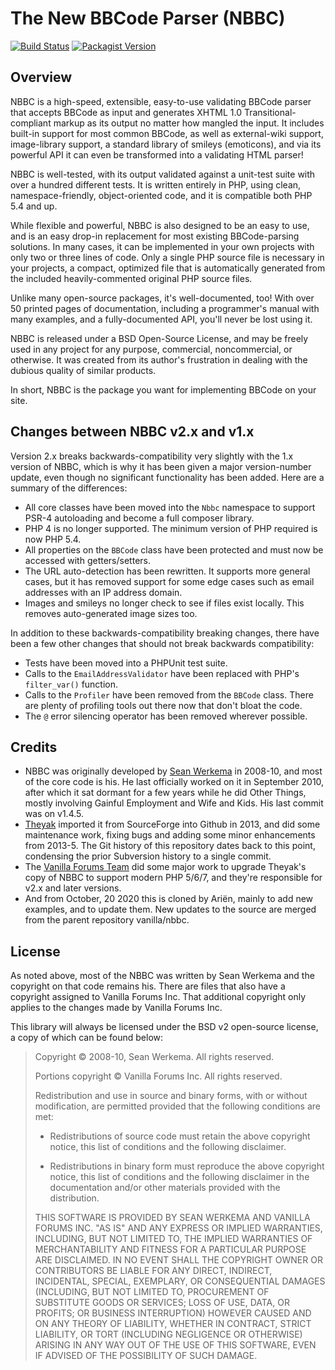 # The New BBCode Parser (NBBC)

[![Build Status](https://circleci.com/gh/vanilla/nbbc.svg?style=svg)](https://app.circleci.com/pipelines/github/vanilla/nbbc)
[![Packagist Version](https://img.shields.io/packagist/v/vanilla/nbbc.svg?style=flat-square)](https://packagist.org/packages/vanilla/nbbc)

## Overview

NBBC is a high-speed, extensible, easy-to-use validating BBCode parser that accepts BBCode as input and generates XHTML 1.0 Transitional-compliant markup as its output no matter how mangled the input. It includes built-in support for most common BBCode, as well as external-wiki support, image-library support, a standard library of smileys (emoticons), and via its powerful API it can even be transformed into a validating HTML parser!

NBBC is well-tested, with its output validated against a unit-test suite with over a hundred different tests. It is written entirely in PHP, using clean, namespace-friendly, object-oriented code, and it is compatible both PHP 5.4 and up.

While flexible and powerful, NBBC is also designed to be an easy to use, and is an easy drop-in replacement for most existing BBCode-parsing solutions. In many cases, it can be implemented in your own projects with only two or three lines of code. Only a single PHP source file is necessary in your projects, a compact, optimized file that is automatically generated from the included heavily-commented original PHP source files.

Unlike many open-source packages, it's well-documented, too! With over 50 printed pages of documentation, including a programmer's manual with many examples, and a fully-documented API, you'll never be lost using it.

NBBC is released under a BSD Open-Source License, and may be freely used in any project for any purpose, commercial, noncommercial, or otherwise. It was created from its author's frustration in dealing with the dubious quality of similar products.

In short, NBBC is the package you want for implementing BBCode on your site.

## Changes between NBBC v2.x and v1.x

Version 2.x breaks backwards-compatibility very slightly with the 1.x version of NBBC, which is why it has been given a major version-number update, even though no significant functionality has been added. Here are a summary of the differences:

- All core classes have been moved into the `Nbbc` namespace to support PSR-4 autoloading and become a full composer library.
- PHP 4 is no longer supported. The minimum version of PHP required is now PHP 5.4.
- All properties on the `BBCode` class have been protected and must now be accessed with getters/setters.
- The URL auto-detection has been rewritten. It supports more general cases, but it has removed support for some edge cases such as email addresses with an IP address domain.
- Images and smileys no longer check to see if files exist locally. This removes auto-generated image sizes too.

In addition to these backwards-compatibility breaking changes, there have been a few other changes that should not break backwards compatibility:

- Tests have been moved into a PHPUnit test suite.
- Calls to the `EmailAddressValidator` have been replaced with PHP's `filter_var()` function.
- Calls to the `Profiler` have been removed from the `BBCode` class. There are plenty of profiling tools out there now that don't bloat the code.
- The `@` error silencing operator has been removed wherever possible.

## Credits

- NBBC was originally developed by [Sean Werkema](https://github.com/seanofw) in 2008-10, and most of the core code is his.  He last officially worked on it in September 2010, after which it sat dormant for a few years while he did Other Things, mostly involving Gainful Employment and Wife and Kids.  His last commit was on v1.4.5.
- [Theyak](https://github.com/theyak) imported it from SourceForge into Github in 2013, and did some maintenance work, fixing bugs and adding some minor enhancements from 2013-5.  The Git history of this repository dates back to this point, condensing the prior Subversion history to a single commit.
- The [Vanilla Forums Team](https://github.com/vanilla) did some major work to upgrade Theyak's copy of NBBC to support modern PHP 5/6/7, and they're responsible for v2.x and later versions.
- And from October, 20 2020 this is cloned by Ariën, mainly to add new examples, and to update them. New updates to the source are merged from the parent repository vanilla/nbbc. 

## License

As noted above, most of the NBBC was written by Sean Werkema and the copyright on that code remains his. There are files that also have a copyright assigned to Vanilla Forums Inc. That additional copyright only applies to the changes made by Vanilla Forums Inc.

This library will always be licensed under the BSD v2 open-source license, a copy of which can be found below:

> Copyright &copy; 2008-10, Sean Werkema. All rights reserved.
>
> Portions copyright &copy; Vanilla Forums Inc. All rights reserved.
>
> Redistribution and use in source and binary forms, with or without modification, are permitted provided that the following conditions are met:
>
> - Redistributions of source code must retain the above copyright notice, this list of conditions and the following disclaimer.
>
> - Redistributions in binary form must reproduce the above copyright notice, this list of conditions and the following disclaimer in the documentation and/or other materials provided with the distribution.
>
> THIS SOFTWARE IS PROVIDED BY SEAN WERKEMA AND VANILLA FORUMS INC. "AS IS" AND ANY EXPRESS OR IMPLIED WARRANTIES, INCLUDING, BUT NOT LIMITED TO, THE IMPLIED WARRANTIES OF MERCHANTABILITY AND FITNESS FOR A PARTICULAR PURPOSE ARE DISCLAIMED. IN NO EVENT SHALL THE COPYRIGHT OWNER OR CONTRIBUTORS BE LIABLE FOR ANY DIRECT, INDIRECT, INCIDENTAL, SPECIAL, EXEMPLARY, OR CONSEQUENTIAL DAMAGES (INCLUDING, BUT NOT LIMITED TO, PROCUREMENT OF SUBSTITUTE GOODS OR SERVICES; LOSS OF USE, DATA, OR PROFITS; OR BUSINESS INTERRUPTION) HOWEVER CAUSED AND ON ANY THEORY OF LIABILITY, WHETHER IN CONTRACT, STRICT LIABILITY, OR TORT (INCLUDING NEGLIGENCE OR OTHERWISE) ARISING IN ANY WAY OUT OF THE USE OF THIS SOFTWARE, EVEN IF ADVISED OF THE POSSIBILITY OF SUCH DAMAGE.
